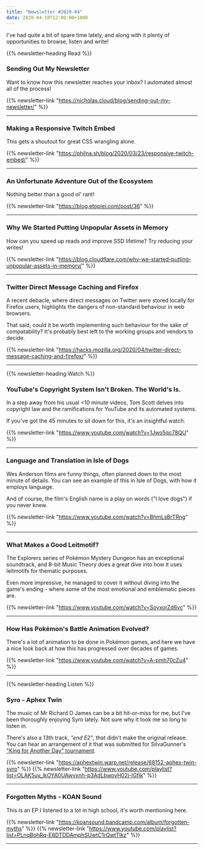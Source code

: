 ```yaml
---
title: "Newsletter #2020-04"
date: 2020-04-10T12:00:00+1000
---
```


I've had quite a bit of spare time lately, and along with it plenty of opportunities to browse, listen and write!

<!--more-->

{{% newsletter-heading Read %}}

### Sending Out My Newsletter

Want to know how this newsletter reaches your inbox? I automated almost all of the process!

{{% newsletter-link "https://nicholas.cloud/blog/sending-out-my-newsletter/" %}}

---

### Making a Responsive Twitch Embed

This gets a shoutout for great CSS wrangling alone.

{{% newsletter-link "https://philna.sh/blog/2020/03/23/responsive-twitch-embed/" %}}

---

### An Unfortunate Adventure Out of the Ecosystem

Nothing better than a good ol' rant!

{{% newsletter-link "https://blog.etopiei.com/post/36" %}}

---

### Why We Started Putting Unpopular Assets in Memory

How can you speed up reads and improve SSD lifetime? Try reducing your writes!

{{% newsletter-link "https://blog.cloudflare.com/why-we-started-putting-unpopular-assets-in-memory/" %}}

---

### Twitter Direct Message Caching and Firefox

A recent debacle, where direct messages on Twitter were stored locally for Firefox users, highlights the dangers of non-standard behaviour in web browsers.

That said, could it be worth implementing such behaviour for the sake of compatability? It's probably best left to the working groups and vendors to decide.

{{% newsletter-link "https://hacks.mozilla.org/2020/04/twitter-direct-message-caching-and-firefox/" %}}

---

{{% newsletter-heading Watch %}}

### YouTube's Copyright System Isn't Broken. The World's Is.

In a step away from his usual <10 minute videos, Tom Scott delves into copyright law and the ramifications for YouTube and its automated systems.

If you've got the 45 minutes to sit down for this, it's an insightful watch.

{{% newsletter-link "https://www.youtube.com/watch?v=1Jwo5qc78QU" %}}

---

### Language and Translation in Isle of Dogs

Wes Anderson films are funny things, often planned down to the most minute of details. You can see an example of this in Isle of Dogs, with how it employs language.

And of course, the film's English name is a play on words ("I love dogs") if you never knew.

{{% newsletter-link "https://www.youtube.com/watch?v=BhmLsBrTRng" %}}

---

### What Makes a Good Leitmotif?

The Explorers series of Pokémon Mystery Dungeon has an exceptional soundtrack, and 8-bit Music Theory does a great dive into how it uses leitmotifs for thematic purposes.

Even more impressive, he managed to cover it without diving into the game's ending - where some of the most emotional and emblematic pieces are.

{{% newsletter-link "https://www.youtube.com/watch?v=SoyxorZd6vc" %}}

---

### How Has Pokémon's Battle Animation Evolved?

There's a lot of animation to be done in Pokémon games, and here we have a nice look back at how this has progressed over decades of games.

{{% newsletter-link "https://www.youtube.com/watch?v=A-pmh70cZu4" %}}

---

{{% newsletter-heading Listen %}}

### Syro - Aphex Twin

The music of Mr Richard D James can be a bit hit-or-miss for me, but I've been thoroughly enjoying Syro lately. Not sure why it took me so long to listen in.

There's also a 13th track, _"end E2"_, that didn't make the original release. You can hear an arrangement of it that was submitted for SiIvaGunner's ["King for Another Day" tournament](https://www.youtube.com/watch?v=GydXuedDTnQ).

{{% newsletter-link "https://aphextwin.warp.net/release/68152-aphex-twin-syro" %}}
{{% newsletter-link "https://www.youtube.com/playlist?list=OLAK5uy_lkOYA0UAwvxnh-p3AdLbwovH02j-IGfik" %}}

---

### Forgotten Myths - KOAN Sound

This is an EP I listened to a lot in high school, it's worth mentioning here.

{{% newsletter-link "https://koansound.bandcamp.com/album/forgotten-myths" %}}
{{% newsletter-link "https://www.youtube.com/playlist?list=PLnqBohRq-E8DTDDAmphSUwtC1rQwtTlkz" %}}

---
